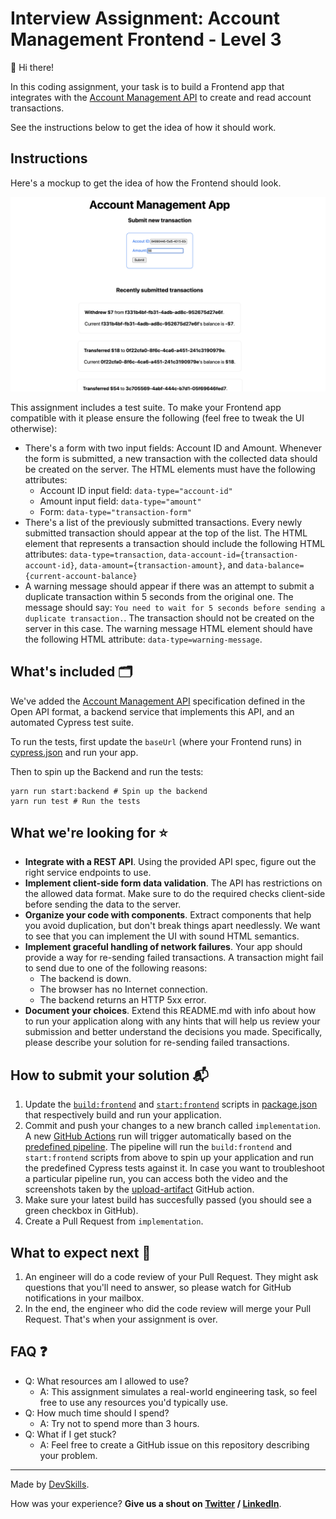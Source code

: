 # Interview Assignment: Account Management Frontend - Level 3

👋 Hi there!

In this coding assignment, your task is to build a Frontend app that integrates with the [Account Management API](api-specification.yml) to create and read account transactions.

See the instructions below to get the idea of how it should work.

## Instructions
Here's a mockup to get the idea of how the Frontend should look.

![Mockup](mockup.png)

This assignment includes a test suite. To make your Frontend app compatible with it please ensure the following (feel free to tweak the UI otherwise):

* There's a form with two input fields: Account ID and Amount. Whenever the form is submitted, a new transaction with the collected data should be created on the server. The HTML elements must have the following attributes:
  * Account ID input field: `data-type="account-id"`
  * Amount input field: `data-type="amount"`
  * Form: `data-type="transaction-form"`
* There's a list of the previously submitted transactions. Every newly submitted transaction should appear at the top of the list. The HTML element that represents a transaction should include the following HTML attributes: `data-type=transaction`, `data-account-id={transaction-account-id}`, `data-amount={transaction-amount}`, and `data-balance={current-account-balance}`
* A warning message should appear if there was an attempt to submit a duplicate transaction within 5 seconds from the original one. The message should say: `You need to wait for 5 seconds before sending a duplicate transaction.`. The transaction should not be created on the server in this case. The warning message HTML element should have the following HTML attribute: `data-type=warning-message`.

## What's included 🗂
We've added the [Account Management API](api-specification.yml) specification defined in the Open API format, a backend service that implements this API, and an automated Cypress test suite. 

To run the tests, first update the `baseUrl` (where your Frontend runs) in [cypress.json](cypress.json) and run your app.

Then to spin up the Backend and run the tests:
```shell script
yarn run start:backend # Spin up the backend
yarn run test # Run the tests
```

## What we're looking for ⭐️
- **Integrate with a REST API**. Using the provided API spec, figure out the right service endpoints to use.
- **Implement client-side form data validation**. The API has restrictions on the allowed data format. Make sure to do the required checks client-side before sending the data to the server.
- **Organize your code with components**. Extract components that help you avoid duplication, but don't break things apart needlessly. We want to see that you can implement the UI with sound HTML semantics.
- **Implement graceful handling of network failures**. Your app should provide a way for re-sending failed transactions. A transaction might fail to send due to one of the following reasons:
  - The backend is down.
  - The browser has no Internet connection.
  - The backend returns an HTTP 5xx error.
- **Document your choices**. Extend this README.md with info about how to run your application along with any hints that will help us review your submission and better understand the decisions you made. Specifically, please describe your solution for re-sending failed transactions.

## How to submit your solution 📬

1. Update the [`build:frontend`](package.json#L5) and [`start:frontend`](package.json#L6) scripts in [package.json](package.json) that respectively build and run your application. 
2. Commit and push your changes to a new branch called `implementation`. A new [GitHub Actions](https://docs.github.com/en/free-pro-team@latest/actions/quickstart) run will trigger automatically based on the [predefined pipeline](.github/workflows/tests.yml). The pipeline will run the `build:frontend` and `start:frontend` scripts from above to spin up your application and run the predefined Cypress tests against it. In case you want to troubleshoot a particular pipeline run, you can access both the video and the screenshots taken by the [upload-artifact](https://github.com/actions/upload-artifact#where-does-the-upload-go) GitHub action.
3. Make sure your latest build has succesfully passed (you should see a green checkbox in GitHub).
4. Create a Pull Request from `implementation`.

## What to expect next 👀
1. An engineer will do a code review of your Pull Request. They might ask questions that you'll need to answer, so please watch for GitHub notifications in your mailbox.
2. In the end, the engineer who did the code review will merge your Pull Request. That's when your assignment is over.

## FAQ ❓
- Q: What resources am I allowed to use?
  - A: This assignment simulates a real-world engineering task, so feel free to use any resources you'd typically use.
- Q: How much time should I spend?
  - A: Try not to spend more than 3 hours.
- Q: What if I get stuck?
  - A: Feel free to create a GitHub issue on this repository describing your problem.
  

---

Made by [DevSkills](https://devskills.co). 

How was your experience? **Give us a shout on [Twitter](https://twitter.com/DevSkillsHQ) / [LinkedIn](https://www.linkedin.com/company/devskills)**.
